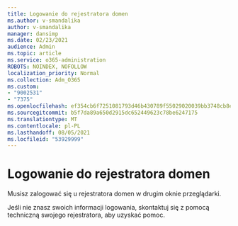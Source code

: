 ```yaml
---
title: Logowanie do rejestratora domen
ms.author: v-smandalika
author: v-smandalika
manager: dansimp
ms.date: 02/23/2021
audience: Admin
ms.topic: article
ms.service: o365-administration
ROBOTS: NOINDEX, NOFOLLOW
localization_priority: Normal
ms.collection: Adm_O365
ms.custom:
- "9002531"
- "7375"
ms.openlocfilehash: ef354cb6f7251081793d46b430789f55029020039bb3748cb8ece3b951e787a2
ms.sourcegitcommit: b5f7da89a650d2915dc652449623c78be6247175
ms.translationtype: MT
ms.contentlocale: pl-PL
ms.lasthandoff: 08/05/2021
ms.locfileid: "53929999"
---
```

# <a name="sign-in-to-your-domain-registrar"></a>Logowanie do rejestratora domen

Musisz zalogować się u rejestratora domen w drugim oknie przeglądarki.

Jeśli nie znasz swoich informacji logowania, skontaktuj się z pomocą techniczną swojego rejestratora, aby uzyskać pomoc.